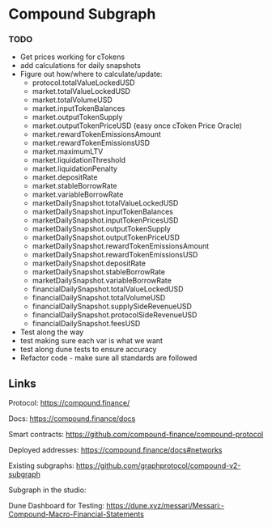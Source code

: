 # Compound Subgraph

### TODO

- Get prices working for cTokens
- add calculations for daily snapshots
- Figure out how/where to calculate/update:
  - protocol.totalValueLockedUSD
  - market.totalValueLockedUSD
  - market.totalVolumeUSD
  - market.inputTokenBalances
  - market.outputTokenSupply
  - market.outputTokenPriceUSD (easy once cToken Price Oracle)
  - market.rewardTokenEmissionsAmount
  - market.rewardTokenEmissionsUSD
  - market.maximumLTV
  - market.liquidationThreshold
  - market.liquidationPenalty
  - market.depositRate
  - market.stableBorrowRate
  - market.variableBorrowRate
  - marketDailySnapshot.totalValueLockedUSD
  - marketDailySnapshot.inputTokenBalances
  - marketDailySnapshot.inputTokenPricesUSD
  - marketDailySnapshot.outputTokenSupply
  - marketDailySnapshot.outputTokenPriceUSD
  - marketDailySnapshot.rewardTokenEmissionsAmount
  - marketDailySnapshot.rewardTokenEmissionsUSD
  - marketDailySnapshot.depositRate
  - marketDailySnapshot.stableBorrowRate
  - marketDailySnapshot.variableBorrowRate
  - financialDailySnapshot.totalValueLockedUSD
  - financialDailySnapshot.totalVolumeUSD
  - financialDailySnapshot.supplySideRevenueUSD
  - financialDailySnapshot.protocolSideRevenueUSD
  - financialDailySnapshot.feesUSD
- Test along the way
- test making sure each var is what we want
- test along dune tests to ensure accuracy
- Refactor code - make sure all standards are followed

## Links

Protocol: https://compound.finance/

Docs: https://compound.finance/docs

Smart contracts: https://github.com/compound-finance/compound-protocol

Deployed addresses: https://compound.finance/docs#networks

Existing subgraphs: https://github.com/graphprotocol/compound-v2-subgraph

Subgraph in the studio:

Dune Dashboard for Testing: https://dune.xyz/messari/Messari:-Compound-Macro-Financial-Statements
